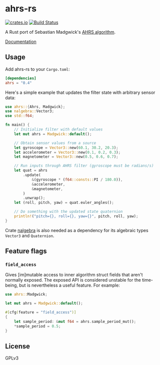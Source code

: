 # ahrs-rs

[![crates.io](https://img.shields.io/crates/v/ahrs.svg)](https://crates.io/crates/ahrs)
[![Build Status](https://travis-ci.org/jmagnuson/ahrs-rs.svg?branch=master)](https://travis-ci.org/jmagnuson/ahrs-rs)

A Rust port of Sebastian Madgwick's [AHRS algorithm](https://x-io.co.uk/open-source-imu-and-ahrs-algorithms/).

[Documentation](https://docs.rs/ahrs)

## Usage

Add ahrs-rs to your `Cargo.toml`:

```toml
[dependencies]
ahrs = "0.4"
```

Here's a simple example that updates the filter state with arbitrary sensor data:

```rust
use ahrs::{Ahrs, Madgwick};
use nalgebra::Vector3;
use std::f64;

fn main() {
    // Initialize filter with default values
    let mut ahrs = Madgwick::default();

    // Obtain sensor values from a source
    let gyroscope = Vector3::new(60.1, 30.2, 20.3);
    let accelerometer = Vector3::new(0.1, 0.2, 0.3);
    let magnetometer = Vector3::new(0.5, 0.6, 0.7);

    // Run inputs through AHRS filter (gyroscope must be radians/s)
    let quat = ahrs
        .update(
            &(gyroscope * (f64::consts::PI / 180.0)),
            &accelerometer,
            &magnetometer,
        )
        .unwrap();
    let (roll, pitch, yaw) = quat.euler_angles();

    // Do something with the updated state quaternion
    println!("pitch={}, roll={}, yaw={}", pitch, roll, yaw);
}
```

Crate [nalgebra](https://crates.io/crates/nalgebra) is also needed as a dependency for its algebraic types `Vector3` and `Quaternion`.

## Feature flags

### `field_access`

Gives [im]mutable access to inner algorithm struct fields that aren't normally exposed. The exposed
API is considered unstable for the time-being, but is nevertheless a useful feature. For example:

```rust
use ahrs::Madgwick;

let mut ahrs = Madgwick::default();

#[cfg(feature = "field_access")]
{
    let sample_period: &mut f64 = ahrs.sample_period_mut();
    *sample_period = 0.5;
}
```


## License

GPLv3

